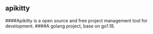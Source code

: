 ## apikitty
####Apikitty is a open source and free project management tool for development.
####A golang project, base on go1.18.
